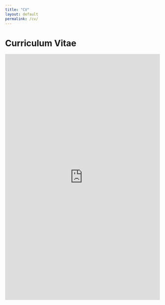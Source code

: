 ```yaml
---
title: "CV"
layout: default
permalink: /cv/
---
```


<h1>Curriculum Vitae</h1>
<iframe src="https://liushuai26.github.io/assets/pdf/Shuai_Liu_CV.pdf" width="100%" height="800px" style="border:none;"></iframe>
